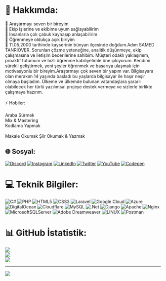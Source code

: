 # 💫 Hakkımda:
🔭 Araştırmayı seven bir bireyim<br>👯 Ekip işlerine ve ekibime uyum sağlayabilirim<br>🤝 İnsanlarla çok çabuk kaynaşıp anlaşabilirim<br>🌱 Öğrenmeye oldukça açık biriyim<br>💬 11.05.2000 tarihinde kayserinin bünyan ilçesinde doğdum.Adım SAMED TANRIÖVER. Sorunları çözme yeteneğine, analitik düşünmeye, ekip çalışmasına ve iletişim becerilerine sahibim. Müşteri odaklı yaklaşımım, proaktif tutumum ve hızlı öğrenme kabiliyetimle öne çıkıyorum. Kendimi sürekli geliştirmek, yeni şeyler öğrenmek ve başarıya ulaşmak için motivasyonlu bir bireyim.Araştırmayı çok seven bir yapım var. Bilgisayara olan merakım 14 yaşında başladı bu yaşlarda bilgisayar ile haşır neşir olmaya başladım. Ülkeme ve ülkemde bulunan vatandaşlara yararlı olabilecek her türlü yazılımsal projeye destek vermeye ve sizlerle birlikte çalışmaya hazırım.<br><br>⚡ Hobiler:<br>
<br>Araba Sürmek
<br>Mix & Mastering
<br>Kodlama Yapmak<br>
<br>Makale Okumak
Şiir Okumak & Yazmak


## 🌐 Sosyal:
[![Discord](https://img.shields.io/badge/Discord-%237289DA.svg?logo=discord&logoColor=white)](https://discord.gg/https://discord.gg/SjVN3Hqc4u) [![Instagram](https://img.shields.io/badge/Instagram-%23E4405F.svg?logo=Instagram&logoColor=white)](https://instagram.com/samedtanriover) [![LinkedIn](https://img.shields.io/badge/LinkedIn-%230077B5.svg?logo=linkedin&logoColor=white)](https://linkedin.com/in/smdtnrvr) [![Twitter](https://img.shields.io/badge/Twitter-%231DA1F2.svg?logo=Twitter&logoColor=white)](https://twitter.com/CynSmd) [![YouTube](https://img.shields.io/badge/YouTube-%23FF0000.svg?logo=YouTube&logoColor=white)](https://youtube.com/channel/UCykQjoUKaGdx5dnJse6NX-Q) [![Codepen](https://img.shields.io/badge/Codepen-000000?style=for-the-badge&logo=codepen&logoColor=white)](https://codepen.io/bycyanid) 

# 💻 Teknik Bilgiler:
![C#](https://img.shields.io/badge/c%23-%23239120.svg?style=for-the-badge&logo=c-sharp&logoColor=white) ![PHP](https://img.shields.io/badge/php-%23777BB4.svg?style=for-the-badge&logo=php&logoColor=white) ![HTML5](https://img.shields.io/badge/html5-%23E34F26.svg?style=for-the-badge&logo=html5&logoColor=white) ![CSS3](https://img.shields.io/badge/css3-%231572B6.svg?style=for-the-badge&logo=css3&logoColor=white) ![Laravel](https://img.shields.io/badge/laravel-%23FF2D20.svg?style=for-the-badge&logo=laravel&logoColor=white) ![Google Cloud](https://img.shields.io/badge/Google%20Cloud-%234285F4.svg?style=for-the-badge&logo=google-cloud&logoColor=white) ![Azure](https://img.shields.io/badge/azure-%230072C6.svg?style=for-the-badge&logo=azure-devops&logoColor=white) ![DigitalOcean](https://img.shields.io/badge/DigitalOcean-%230167ff.svg?style=for-the-badge&logo=digitalOcean&logoColor=white) ![Cloudflare](https://img.shields.io/badge/Cloudflare-F38020?style=for-the-badge&logo=Cloudflare&logoColor=white) ![MySQL](https://img.shields.io/badge/mysql-%2300f.svg?style=for-the-badge&logo=mysql&logoColor=white) ![.Net](https://img.shields.io/badge/.NET-5C2D91?style=for-the-badge&logo=.net&logoColor=white) ![Django](https://img.shields.io/badge/django-%23092E20.svg?style=for-the-badge&logo=django&logoColor=white) ![Apache](https://img.shields.io/badge/apache-%23D42029.svg?style=for-the-badge&logo=apache&logoColor=white) ![Nginx](https://img.shields.io/badge/nginx-%23009639.svg?style=for-the-badge&logo=nginx&logoColor=white) ![MicrosoftSQLServer](https://img.shields.io/badge/Microsoft%20SQL%20Sever-CC2927?style=for-the-badge&logo=microsoft%20sql%20server&logoColor=white) ![Adobe Dreamweaver](https://img.shields.io/badge/Adobe%20Dreamweaver-FF61F6.svg?style=for-the-badge&logo=Adobe%20Dreamweaver&logoColor=white) ![LINUX](https://img.shields.io/badge/Linux-FCC624?style=for-the-badge&logo=linux&logoColor=black) ![Postman](https://img.shields.io/badge/Postman-FF6C37?style=for-the-badge&logo=postman&logoColor=white)
# 📊 GitHub İstatistik:
![](https://github-readme-stats.vercel.app/api?username=ByCyanid&theme=dark&hide_border=false&include_all_commits=false&count_private=false)<br/>
![](https://github-readme-streak-stats.herokuapp.com/?user=ByCyanid&theme=dark&hide_border=false)<br/>
![](https://github-readme-stats.vercel.app/api/top-langs/?username=ByCyanid&theme=dark&hide_border=false&include_all_commits=false&count_private=false&layout=compact)


---
[![](https://visitcount.itsvg.in/api?id=ByCyanid&icon=0&color=0)](https://visitcount.itsvg.in)

<!-- Proudly created with GPRM ( https://gprm.itsvg.in ) -->
